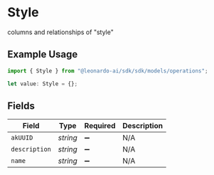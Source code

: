 # Style

columns and relationships of "style"

## Example Usage

```typescript
import { Style } from "@leonardo-ai/sdk/sdk/models/operations";

let value: Style = {};
```

## Fields

| Field              | Type               | Required           | Description        |
| ------------------ | ------------------ | ------------------ | ------------------ |
| `akUUID`           | *string*           | :heavy_minus_sign: | N/A                |
| `description`      | *string*           | :heavy_minus_sign: | N/A                |
| `name`             | *string*           | :heavy_minus_sign: | N/A                |